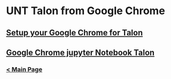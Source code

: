 # UNT Talon from Google Chrome


## [Setup your Google Chrome for Talon](https://)

## [Google Chrome jupyter Notebook Talon](https://)


### [< Main Page](https://github.com/gmihaila/unt_hpc)
